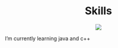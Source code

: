 <h1 align="center">
   Skills
</h1>
<p align="center"> 
  <a href="https://skillicons.dev">
    <img src="https://skillicons.dev/icons?i=cpp,c,java,windows,mysql,notion,vscode" />
  </a>
</p>
I’m currently learning java and c++

<!--
**Cabero07/Cabero07** is a ✨ _special_ ✨ repository because its `README.md` (this file) appears on your GitHub profile.

Here are some ideas to get you started:

- 🔭 I’m currently working on ...
- 🌱 I’m currently learning ...
- 👯 I’m looking to collaborate on ...
- 🤔 I’m looking for help with ...
- 💬 Ask me about ...
- 📫 How to reach me: ...
- 😄 Pronouns: ...
- ⚡ Fun fact: ...
-->
